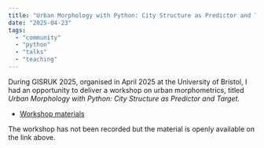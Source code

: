 ```yaml
---
title: "Urban Morphology with Python: City Structure as Predictor and Target"
date: "2025-04-23"
tags:
  - "community"
  - "python"
  - "talks"
  - "teaching"
---
```


During GISRUK 2025, organised in April 2025 at the University of Bristol, I had an opportunity to deliver a workshop on urban morphometrics, titled _Urban Morphology with Python: City Structure as Predictor and Target_.

- [Workshop materials](https://github.com/martinfleis/gisruk2025)

The workshop has not been recorded but the material is openly available on the link above.